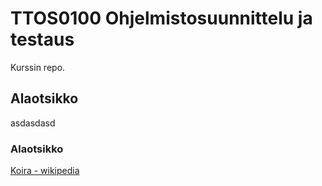 # TTOS0100 Ohjelmistosuunnittelu ja testaus

Kurssin repo.

## Alaotsikko

asdasdasd

### Alaotsikko

[Koira - wikipedia](https://fi.wikipedia.org/wiki/Koira)
